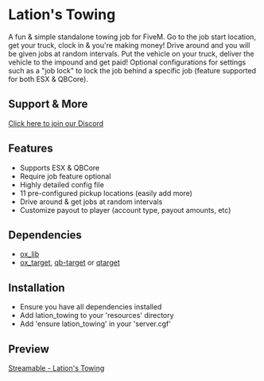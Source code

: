 # Lation's Towing
A fun & simple standalone towing job for FiveM. Go to the job start location, get your truck, clock in & you're making money! Drive around and you will be given jobs at random intervals. Put the vehicle on your truck, deliver the vehicle to the impound and get paid! Optional configurations for settings such as a "job lock" to lock the job behind a specific job (feature supported for both ESX & QBCore).

## Support & More
[Click here to join our Discord](https://discord.gg/9EbY4nM5uu)

## Features
- Supports ESX & QBCore
- Require job feature optional
- Highly detailed config file
- 11 pre-configured pickup locations (easily add more)
- Drive around & get jobs at random intervals
- Customize payout to player (account type, payout amounts, etc)

## Dependencies
- [ox_lib](https://github.com/overextended/ox_lib/releases)
- [ox_target](https://github.com/overextended/ox_target/releases), [qb-target](https://github.com/qbcore-framework/qb-target) or [qtarget](https://github.com/overextended/ox_target/releases)

## Installation
- Ensure you have all dependencies installed
- Add lation_towing to your 'resources' directory
- Add 'ensure lation_towing' in your 'server.cgf'

## Preview
[Streamable - Lation's Towing](https://streamable.com/j9djua)
